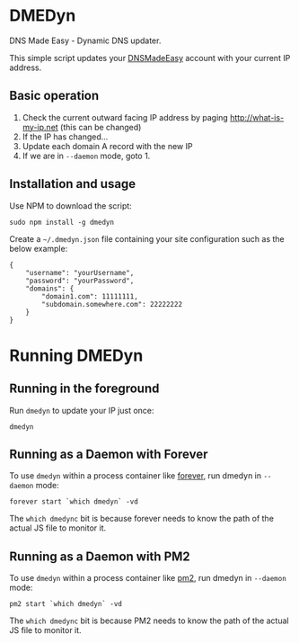 DMEDyn
======
DNS Made Easy - Dynamic DNS updater.

This simple script updates your [DNSMadeEasy](http://dnsmadeeasy.com) account with your current IP address.


Basic operation
---------------

1. Check the current outward facing IP address by paging http://what-is-my-ip.net (this can be changed)
2. If the IP has changed...
3. Update each domain A record with the new IP
4. If we are in `--daemon` mode, goto 1.


Installation and usage
----------------------
Use NPM to download the script:

	sudo npm install -g dmedyn

Create a `~/.dmedyn.json` file containing your site configuration such as the below example:

	{
		"username": "yourUsername",
		"password": "yourPassword",
		"domains": {
			"domain1.com": 11111111,
			"subdomain.somewhere.com": 22222222
		}
	}


Running DMEDyn
==============

Running in the foreground
-------------------------
Run `dmedyn` to update your IP just once:

	dmedyn


Running as a Daemon with Forever
--------------------------------
To use `dmedyn` within a process container like [forever](https://github.com/foreverjs/forever), run dmedyn in `--daemon` mode:

	forever start `which dmedyn` -vd

The `which dmedync` bit is because forever needs to know the path of the actual JS file to monitor it.


Running as a Daemon with PM2
----------------------------
To use `dmedyn` within a process container like [pm2](http://pm2.keymetrics.io), run dmedyn in `--daemon` mode:

	pm2 start `which dmedyn` -vd

The `which dmedync` bit is because PM2 needs to know the path of the actual JS file to monitor it.
